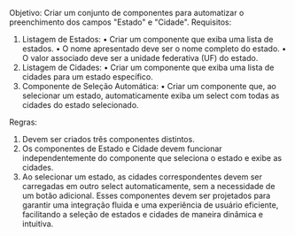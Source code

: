 Objetivo:
Criar um conjunto de componentes para automatizar o preenchimento dos campos 
"Estado" e "Cidade".
Requisitos:
1. Listagem de Estados:
• Criar um componente que exiba uma lista de estados.
• O nome apresentado deve ser o nome completo do estado.
• O valor associado deve ser a unidade federativa (UF) do estado.
2. Listagem de Cidades:
• Criar um componente que exiba uma lista de cidades para um estado 
específico.
3. Componente de Seleção Automática:
• Criar um componente que, ao selecionar um estado, automaticamente 
exiba um select com todas as cidades do estado selecionado.

Regras:
1. Devem ser criados três componentes distintos.
2. Os componentes de Estado e Cidade devem funcionar independentemente 
do componente que seleciona o estado e exibe as cidades.
3. Ao selecionar um estado, as cidades correspondentes devem ser carregadas 
em outro select automaticamente, sem a necessidade de um botão adicional.
Esses componentes devem ser projetados para garantir uma integração fluida e uma 
experiência de usuário eficiente, facilitando a seleção de estados e cidades de 
maneira dinâmica e intuitiva.
